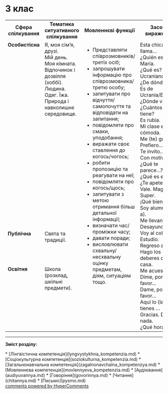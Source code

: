 <div id="hypercomments_widget" class="js-hypercomments-widget invisible"></div>

# 3 клас

<table>
  <tr>
    <td width="10%" align="center"><b>Сфера спілкування</b></td>
    <td width="10%" align="center"><b>Тематика ситуативного спілкування</b></td>
    <td width="40%" align="center"><b>Мовленнєві функції</b></td>
    <td width="60%" align="center"><b>Засоби вираження</b></td>
  </tr>
  <tr>
    <td width="10%" style="vertical-align:top !important;">
<b>Особистісна</b></td>
    <td width="10%" style="vertical-align:top !important;">
Я, моя сім’я, друзі.<br>
Мій день.<br>
Моя кімната.<br>
Відпочинок і дозвілля (хоббі).<br>
Людина. Одяг. Їжа.<br>
Природа і навколишнє середовище.</td>
    <td width="40%" style="vertical-align:top !important;" rowspan="3">
<ul type="disc">
<li>Представляти співрозмовників/третіх осіб;</li>
<li>запрошувати інформацію про співрозмовника/третю особу;</li>
<li>запитувати про відчуття/самопочуття та відповідати на запитання;</li>
<li>повідомляти про смаки, уподобання;</li>
<li>виражати своє ставлення до когось/чогось;</li>
<li>робити пропозицію та реагувати на неї;</li>
<li>повідомляти про когось/щось;</li>
<li>запитувати з метою отримання більш детальної інформації;</li>
<li>визначати час/проміжки часу;</li>
<li>давати поради;</li>
<li>висловлювати схвальну/несхвальну оцінку предметам, діям, ситуаціям тощо.</li>
</ul>
</td>
    <td width="60%" style="vertical-align:top !important;" rowspan="3">
Esta chica se llama…<br>
¿Quién es? Es María.<br>
¿Qué es? Es Ucraniano(-a).<br>
¿De dónde es?<br>
Es de Ucrania/España.<br>
¿Dónde vive?<br>
¿Cuántos años tiene?<br>
Es rubia.<br>
Mi clase es cómoda.<br>
Me (te) gusta.<br>
Prefiero...<br>
Te invito…<br>
Con motivo de…<br>
¿Qué te parece…?<br>
¿Qué es el Zoo?<br>
¿Te apetece?<br>
Vale. Magnífico. Super.<br>
¡Qué bien!<br>
Soy alumno(-a).<br>
Me llevanto…<br>
Desayuno…<br>
Voy al colegio.<br>
Estudio.<br>
Regreso a casa.<br>
Hago los deberes de casa.<br>
Me acuesto.<br>
Dime, por favor…<br>
Dame, por favor…<br>
Aquí lo (la) tienes …<br>
Gracias. De nada.<br>
¿Qué hora es?<br>
</td>
  </tr>
<tr>
    <td width="10%" style="vertical-align:top !important;">
<b>Публічна</b></td>
    <td width="10%" style="vertical-align:top !important;">
Свята та традиції.</td>
</tr>
<tr>
    <td width="10%" style="vertical-align:top !important;">
<b>Освітня</b></td>
    <td width="10%" style="vertical-align:top !important;">
Школа (розклад, шкільні предмети).</td>
</tr>
</table>

<hr>
<p><b>Зміст розділу:</b></p>
   * [Лінгвістична компетенція](lyngvystykhna_kompetenzia.md)
   * [Соціокультурна компетенція](soziokulturna_kompetenzia.md)
   * [Загальнонавчальна компетенція](zagalnonavchalna_kompetenzya.md)
   * [Мовленнєва компетенція](movlennyeva_kompetenzia.md)
       * [Аудіювання](audiyuvannya.md)
       * [Говоріння](govorinnya.md)
       * [Читання](chitannya.md)
       * [Письмо](pysmo.md)

<div class="js-hypercomments-container">
    <a href="http://hypercomments.com" class="hc-link" title="comments widget">comments powered by HyperComments</a>
</div>
